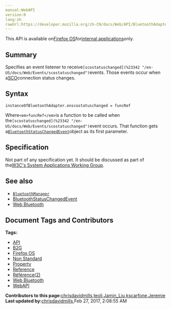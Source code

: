 ```yaml
---
manual:WebAPI
version:0
lang:zh
rawUrl:https://developer.mozilla.org/zh-CN/docs/Web/API/BluetoothAdapter/onscostatuschanged
---
```






This API is available on[Firefox OS](%23326 "")for[internal applications](%23327 "")only.



## Summary<a name="Summary"></a>


Specifies an event listener to receive`[scostatuschanged](%23342 "/en-US/docs/Web/Events/scostatuschanged")`events. Those events occur when a<abbr>[SCO](%23343 "")</abbr>connection status changes.


## Syntax<a name="Syntax"></a>

```
instanceOfBluetoothAdapter.onscostatuschanged = funcRef
```


Where`<em>funcRef</em>`is a function to be called when the`[scostatuschanged](%23342 "/en-US/docs/Web/Events/scostatuschanged")`event occurs. That function gets a[`BluetoothStatusChangedEvent`](%14251 "The BluetoothStatusChangedEvent API provides access to information regarding any change to the status of a Bluetooth device.")object as its first parameter.


## Specification<a name="Specification"></a>


Not part of any specification yet. It should be discussed as part of the[W3C&#39;s System Applications Working Group](%4301 "").


## See also<a name="See_also"></a>

* [`BluetoothManager`](%23330 "The documentation about this has not yet been written; please consider contributing!")
* [BluetoothStatusChangedEvent](%14251 "")
* [Web Bluetooth](%4303 "")



## Document Tags and Contributors
**Tags:**
* [API](%22815 "")
* [B2G](%23331 "")
* [Firefox OS](%23332 "")
* [Non Standard](%23333 "")
* [Property](%22824 "")
* [Reference](%22199 "")
* [Référence(2)](%23334 "")
* [Web Bluetooth](%23335 "")
* [WebAPI](%23336 "")

**Contributors to this page:**[chrisdavidmills](%22892 ""),[teoli](%22366 ""),[Jamin_Liu](%23337 ""),[kscarfone](%22505 ""),[Jeremie](%22851 "")
**Last updated by:**[chrisdavidmills](%22892 ""),<time>Feb 27, 2017, 2:08:55 AM</time>


